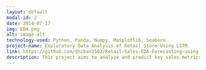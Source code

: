```yaml
---
layout: default
modal-id: 2
date: 2014-07-17
img: EDA.png
alt: image-alt
technology-used: Python, Panda, Numpy, Matplotlib, Seaborn
project-name: Exploratory Data Analysis of Retail Store Using LSTM
link: https://github.com/Shiban1503/Retail-Sales-EDA-Forecasting-using-LSTM
description: This project aims to analyze and predict key sales metrics by leveraging historical sales, store, and macroeconomic data. By employing techniques such as Exploratory Data Analysis (EDA), data preprocessing, and advanced machine learning (specifically LSTM models), we provide actionable insights into weekly sales trends, store performance, and the impact of external factors like fuel prices, temperature, and holidays. The findings are intended to support inventory management, pricing strategies, and marketing efforts..
---
```

